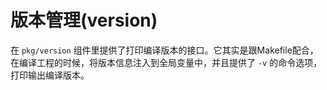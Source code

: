 # 版本管理(version)

在 `pkg/version` 组件里提供了打印编译版本的接口。它其实是跟Makefile配合，在编译工程的时候，将版本信息注入到全局变量中，并且提供了 `-v` 的命令选项，打印输出编译版本。